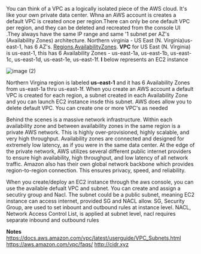 You can think of a VPC as a logically isolated piece of the AWS cloud. It's like your own private data center. Whna an AWS account is creates a default VPC is created once per region.There can only be one default VPC per region, and they can be deleted and recreated from the console UI .They always have the same IP range and same '1 subnet per AZ's (Availability Zones) architecture. Northern virginia - US East (N. Virginia)us-east-1, has 6 AZ's. [Regions,AvailabilityZones](https://docs.aws.amazon.com/AWSEC2/latest/UserGuide/using-regions-availability-zones.html#concepts-availability-zones). **VPC** for US East (N. Virginia) is us-east-1, this has 6 Availability Zones - us-east-1a, us-east-1b, us-east-1c, us-east-1d, us-east-1e, us-east-1f. **I** below represents an EC2  instance

![image (2)](https://user-images.githubusercontent.com/52529498/125163932-88e74c80-e15d-11eb-8a26-16ef92ab1356.png)

Northern Virgina region is labeled **us-east-1** and it has 6 Availability Zones from us-east-1a thru us-east-1f. When you create an AWS account a default VPC is created for each region, a subnet created in each Availability Zone and you can launch EC2 instance insde this subnet. AWS does allow you to delete default VPC. You can create one or more VPC's as
needed

Behind the scenes is a massive network infrastructure. Within each availability zone and between availability zones in the same region is a private AWS network. This is highly over-provisioned, highly scalable, and very high throughput. Availability zones are connected and designed for extremely low latency, as if you were in the same data center. At the edge of the private network, AWS utilizes several different public internet providers to ensure high availability, high throughput, and low latency of all network traffic. Amazon also has their own global network backbone which provides region-to-region connection. This ensures privacy, speed, and reliability.

When you create/deploy an EC2 instance through the aws  console, you can use the available defualt VPC and subnet. You can create and assign a secutiry group and Nacl. The subnet could be a public subnet, meaning EC2 instance can access internet, provided SG and NACL allow. SG, Security Group, are used to set inbount and outbound rules at instance level. NACL, Network Access Control List, is applied at subnet level, nacl requires separate inbound and outbound rules


**Notes**
https://docs.aws.amazon.com/vpc/latest/userguide/VPC_Subnets.html
https://aws.amazon.com/vpc/faqs/
http://cidr.xyz





